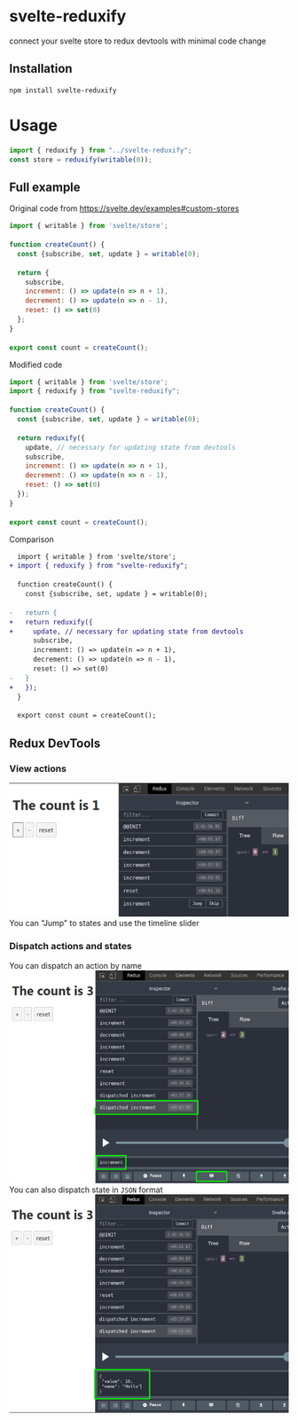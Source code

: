 # svelte-reduxify
connect your svelte store to redux devtools with minimal code change

## Installation
```shell script
npm install svelte-reduxify
```

# Usage
```javascript
import { reduxify } from "../svelte-reduxify";
const store = reduxify(writable(0));
```

## Full example
Original code from https://svelte.dev/examples#custom-stores
```javascript
import { writable } from 'svelte/store';

function createCount() {
  const {subscribe, set, update } = writable(0);

  return {
    subscribe,
    increment: () => update(n => n + 1),
    decrement: () => update(n => n - 1),
    reset: () => set(0)
  };
}

export const count = createCount();
```
Modified code
```javascript
import { writable } from 'svelte/store';
import { reduxify } from "svelte-reduxify";

function createCount() {
  const {subscribe, set, update } = writable(0);

  return reduxify({
    update, // necessary for updating state from devtools
    subscribe,
    increment: () => update(n => n + 1),
    decrement: () => update(n => n - 1),
    reset: () => set(0)
  });
}

export const count = createCount();
```

Comparison
```diff
  import { writable } from 'svelte/store';
+ import { reduxify } from "svelte-reduxify";
  
  function createCount() {
    const {subscribe, set, update } = writable(0);
 
-   return { 
+   return reduxify({
+     update, // necessary for updating state from devtools
      subscribe,
      increment: () => update(n => n + 1),
      decrement: () => update(n => n - 1),
      reset: () => set(0)
-   }
+   });
  }
  
  export const count = createCount();
```

## Redux DevTools
### View actions
![Redux DevTools](./img/view-actions.png)  
You can "Jump" to states and use the timeline slider

### Dispatch actions and states
You can dispatch an action by name  
![Dispatch Actions](./img/disapatch-actions.png)  
You can also dispatch state in `JSON` format  
![Dispatch States](./img/disapatch-states.png)  